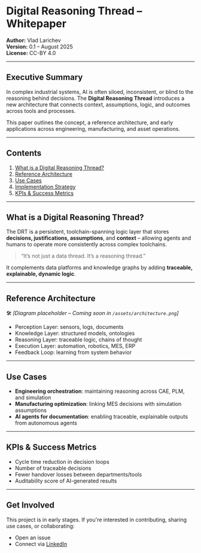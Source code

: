 # Digital Reasoning Thread – Whitepaper

**Author:** Vlad Larichev  
**Version:** 0.1 – August 2025  
**License:** CC-BY 4.0  

---

## Executive Summary

In complex industrial systems, AI is often siloed, inconsistent, or blind to the reasoning behind decisions. The **Digital Reasoning Thread** introduces a new architecture that connects context, assumptions, logic, and outcomes across tools and processes.

This paper outlines the concept, a reference architecture, and early applications across engineering, manufacturing, and asset operations.

---

## Contents
1. [What is a Digital Reasoning Thread?](#what-is-a-digital-reasoning-thread)
2. [Reference Architecture](#reference-architecture)
3. [Use Cases](#use-cases)
4. [Implementation Strategy](#implementation-strategy)
5. [KPIs & Success Metrics](#kpis--success-metrics)

---

## What is a Digital Reasoning Thread?

The DRT is a persistent, toolchain-spanning logic layer that stores **decisions, justifications, assumptions**, and **context** – allowing agents and humans to operate more consistently across complex toolchains.

> “It’s not just a data thread. It’s a reasoning thread.”

It complements data platforms and knowledge graphs by adding **traceable, explainable, dynamic logic**.

---

## Reference Architecture

🛠 *[Diagram placeholder – Coming soon in `/assets/architecture.png`]*

- Perception Layer: sensors, logs, documents  
- Knowledge Layer: structured models, ontologies  
- Reasoning Layer: traceable logic, chains of thought  
- Execution Layer: automation, robotics, MES, ERP  
- Feedback Loop: learning from system behavior

---

## Use Cases

- **Engineering orchestration**: maintaining reasoning across CAE, PLM, and simulation  
- **Manufacturing optimization**: linking MES decisions with simulation assumptions  
- **AI agents for documentation**: enabling traceable, explainable outputs from autonomous agents

---

## KPIs & Success Metrics

- Cycle time reduction in decision loops  
- Number of traceable decisions  
- Fewer handover losses between departments/tools  
- Auditability score of AI-generated results

---

## Get Involved

This project is in early stages. If you're interested in contributing, sharing use cases, or collaborating:
- Open an issue
- Connect via [LinkedIn](https://linkedin.com/in/vlarichev)
